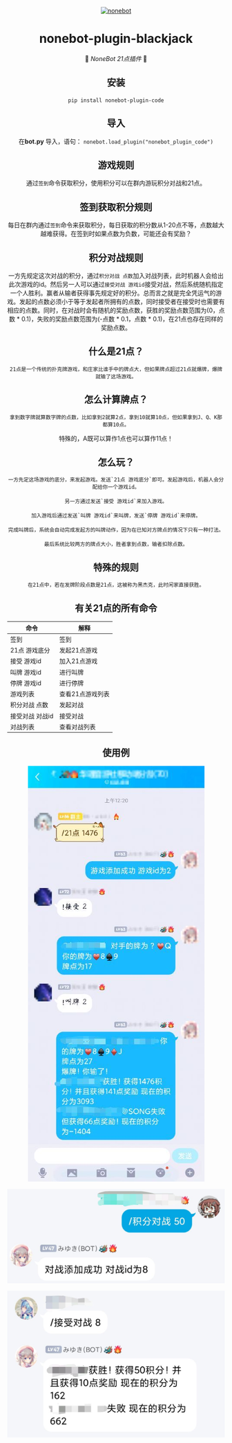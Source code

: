 <p align="center">
  <a href="https://v2.nonebot.dev/"><img src="https://v2.nonebot.dev/logo.png" width="200" height="200" alt="nonebot"></a>
</p>

<div align="center">

# nonebot-plugin-blackjack
👾 _NoneBot 21点插件_ 👾
## 安装
`pip install nonebot-plugin-code`


## 导入
在**bot.py** 导入，语句：
`nonebot.load_plugin("nonebot_plugin_code")`

## 游戏规则

  通过`签到`命令获取积分，使用积分可以在群内游玩积分对战和21点。

## 签到获取积分规则

  每日在群内通过`签到`命令来获取积分，每日获取的积分数从1-20点不等，点数越大越难获得。在签到时如果点数为负数，可能还会有奖励？

## 积分对战规则

  一方先规定这次对战的积分，通过`积分对战 点数`加入对战列表，此时机器人会给出此次游戏的id。然后另一人可以通过`接受对战 游戏id`接受对战，然后系统随机指定一个人胜利。赢者从输者获得事先规定好的积分。总而言之就是完全凭运气的游戏。发起的点数必须小于等于发起者所拥有的点数，同时接受者在接受时也需要有相应的点数。同时，在对战时会有随机的奖励点数，获胜的奖励点数范围为(0，点数 * 0.1)，失败的奖励点数范围为(-点数 * 0.1，点数 * 0.1)，在21点也存在同样的奖励点数。

## 什么是21点？

	21点是一个传统的扑克牌游戏，和庄家比谁手中的牌点大，但如果牌点超过21点就爆牌，爆牌就输了这场游戏。

## 怎么计算牌点？

	拿到数字牌就算数字牌的点数，比如拿到2就算2点，拿到10就算10点，但如果拿到J、Q、K那都算10点。

特殊的，A既可以算作1点也可以算作11点！

## 怎么玩？

	一方先定这场游戏的底分，来发起游戏。发送`21点 游戏底分`即可。发起游戏后，机器人会分配给你一个游戏id。

	另一方通过发送`接受 游戏id`来加入游戏。

	加入游戏后通过发送`叫牌 游戏id`来叫牌，发送`停牌 游戏id`来停牌。

	完成叫牌后，系统会自动完成发起方的叫牌动作，因为在已知对方牌点的情况下只有一种打法。

	最后系统比较两方的牌点大小，胜者拿到点数，输者扣除点数。

## 特殊的规则

	在21点中，若在发牌阶段点数是21点，这被称为黑杰克，此时闲家直接获胜。

## 有关21点的所有命令

| 命令            | 解释             |
| --------------- | ---------------- |
| 签到            | 签到             |
| 21点 游戏底分   | 发起21点游戏     |
| 接受 游戏id     | 加入21点游戏     |
| 叫牌 游戏id     | 进行叫牌         |
| 停牌 游戏id     | 进行停牌         |
| 游戏列表        | 查看21点游戏列表 |
| 积分对战 点数   | 发起对战         |
| 接受对战 对战id | 接受对战         |
| 对战列表        | 查看对战列表     |

## 使用例

![](pic\21点使用例.jpg)

![](pic\1.jpg)

![2](pic\2.jpg)
